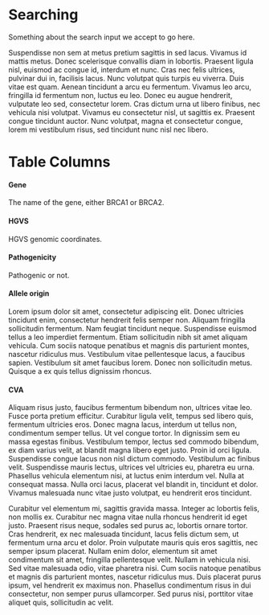 # Searching

Something about the search input we accept to go here.

Suspendisse non sem at metus pretium sagittis in sed lacus. Vivamus id mattis metus. Donec scelerisque convallis diam in lobortis. Praesent ligula nisl, euismod ac congue id, interdum et nunc. Cras nec felis ultrices, pulvinar dui in, facilisis lacus. Nunc volutpat quis turpis eu viverra. Duis vitae est quam. Aenean tincidunt a arcu eu fermentum. Vivamus leo arcu, fringilla id fermentum non, luctus eu leo. Donec eu augue hendrerit, vulputate leo sed, consectetur lorem. Cras dictum urna ut libero finibus, nec vehicula nisi volutpat. Vivamus eu consectetur nisl, ut sagittis ex. Praesent congue tincidunt auctor. Nunc volutpat, magna et consectetur congue, lorem mi vestibulum risus, sed tincidunt nunc nisl nec libero.

# Table Columns

#### Gene

The name of the gene, either BRCA1 or BRCA2.

#### HGVS

HGVS genomic coordinates.

#### Pathogenicity

Pathogenic or not.

#### Allele origin

Lorem ipsum dolor sit amet, consectetur adipiscing elit. Donec ultricies tincidunt enim, consectetur hendrerit felis semper non. Aliquam fringilla sollicitudin fermentum. Nam feugiat tincidunt neque. Suspendisse euismod tellus a leo imperdiet fermentum. Etiam sollicitudin nibh sit amet aliquam vehicula. Cum sociis natoque penatibus et magnis dis parturient montes, nascetur ridiculus mus. Vestibulum vitae pellentesque lacus, a faucibus sapien. Vestibulum sit amet faucibus lorem. Donec non sollicitudin metus. Quisque a ex quis tellus dignissim rhoncus.

#### CVA

Aliquam risus justo, faucibus fermentum bibendum non, ultrices vitae leo. Fusce porta pretium efficitur. Curabitur ligula velit, tempus sed libero quis, fermentum ultricies eros. Donec magna lacus, interdum ut tellus non, condimentum semper tellus. Ut vel congue tortor. In dignissim sem eu massa egestas finibus. Vestibulum tempor, lectus sed commodo bibendum, ex diam varius velit, at blandit magna libero eget justo. Proin id orci ligula. Suspendisse congue lacus non nisl dictum commodo. Vestibulum ac finibus velit. Suspendisse mauris lectus, ultrices vel ultricies eu, pharetra eu urna. Phasellus vehicula elementum nisi, at luctus enim interdum vel. Nulla at consequat massa. Nulla orci lacus, placerat vel blandit in, tincidunt et dolor. Vivamus malesuada nunc vitae justo volutpat, eu hendrerit eros tincidunt.

Curabitur vel elementum mi, sagittis gravida massa. Integer ac lobortis felis, non mollis ex. Curabitur nec magna vitae nulla rhoncus hendrerit id eget justo. Praesent risus neque, sodales sed purus ac, lobortis ornare tortor. Cras hendrerit, ex nec malesuada tincidunt, lacus felis dictum sem, ut fermentum urna arcu et dolor. Proin vulputate mauris quis eros sagittis, nec semper ipsum placerat. Nullam enim dolor, elementum sit amet condimentum sit amet, fringilla pellentesque velit. Nullam in vehicula nisi. Sed vitae malesuada odio, vitae pharetra nisi. Cum sociis natoque penatibus et magnis dis parturient montes, nascetur ridiculus mus. Duis placerat purus ipsum, vel hendrerit ex maximus non. Phasellus condimentum risus in dui consectetur, non semper purus ullamcorper. Sed purus nisi, porttitor vitae aliquet quis, sollicitudin ac velit.


